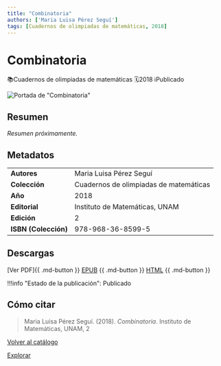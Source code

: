 ```yaml
---
title: "Combinatoria"
authors: ['Maria Luisa Pérez Seguí']
tags: [Cuadernos de olimpiadas de matemáticas, 2018]
---
```

# Combinatoria
<div class = "chips"><span class ="chip"></span class ="icon">📚</span>Cuadernos de olimpiadas de matemáticas</span> <span class ="chip"></span class ="icon">🗓</span>2018</span> <span class ="chip"></span class ="icon">ℹ️</span>Publicado</span></div>

![Portada de "Combinatoria"](assets/covers/cuad-x-1.jpeg)


## Resumen
_Resumen próximamente._

## Metadatos
|  |  |
|---|---|
| **Autores** | Maria Luisa Pérez Seguí | 
| **Colección** | Cuadernos de olimpiadas de matemáticas | 
| **Año** | 2018 | 
| **Editorial** | Instituto de Matemáticas, UNAM | 
| **Edición** | 2 | 
| **ISBN (Colección)** | 978-968-36-8599-5 |

## Descargas
[Ver PDF]{{ .md-button }} [EPUB](#)
{{ .md-button }} [HTML](#)
{{ .md-button }}

!!!info "Estado de la publicación":
Publicado

## Cómo citar
> Maria Luisa Pérez Seguí. (2018). *Combinatoria*. Instituto de Matemáticas, UNAM, 2

[Volver al catálogo](/catalogo/)

[Explorar](/explorar/)
